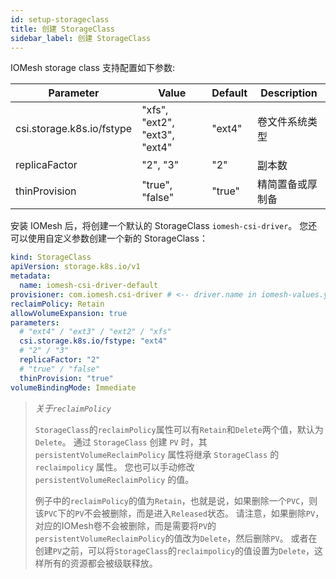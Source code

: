 ```yaml
---
id: setup-storageclass
title: 创建 StorageClass
sidebar_label: 创建 StorageClass
---
```


IOMesh storage class 支持配置如下参数:

| Parameter                 | Value                         | Default | Description                        |
| ------------------------- | ----------------------------- | ------- | ---------------------------------- |
| csi.storage.k8s.io/fstype | "xfs", "ext2", "ext3", "ext4" | "ext4"  | 卷文件系统类型            |
| replicaFactor             | "2", "3"                      | "2"     | 副本数                     |
| thinProvision             | "true", "false"               | "true"  | 精简置备或厚制备      |

安装 IOMesh 后，将创建一个默认的 StorageClass `iomesh-csi-driver`。 您还可以使用自定义参数创建一个新的 StorageClass：

```yaml
kind: StorageClass
apiVersion: storage.k8s.io/v1
metadata:
  name: iomesh-csi-driver-default
provisioner: com.iomesh.csi-driver # <-- driver.name in iomesh-values.yaml
reclaimPolicy: Retain
allowVolumeExpansion: true
parameters:
  # "ext4" / "ext3" / "ext2" / "xfs"
  csi.storage.k8s.io/fstype: "ext4"
  # "2" / "3"
  replicaFactor: "2"
  # "true" / "false"
  thinProvision: "true"
volumeBindingMode: Immediate
```
> _关于`reclaimPolicy`_
>
> `StorageClass`的`reclaimPolicy`属性可以有`Retain`和`Delete`两个值，默认为`Delete`。 通过 `StorageClass` 创建 `PV` 时，其 `persistentVolumeReclaimPolicy` 属性将继承 `StorageClass` 的 `reclaimpolicy` 属性。 您也可以手动修改 `persistentVolumeReclaimPolicy` 的值。
>
> 例子中的`reclaimPolicy`的值为`Retain`，也就是说，如果删除一个`PVC`，则该`PVC`下的`PV`不会被删除，而是进入`Released`状态。 请注意，如果删除`PV`，对应的IOMesh卷不会被删除，而是需要将`PV`的`persistentVolumeReclaimPolicy`的值改为`Delete`，然后删除`PV`。 或者在创建`PV`之前，可以将`StorageClass`的`reclaimpolicy`的值设置为`Delete`，这样所有的资源都会被级联释放。
